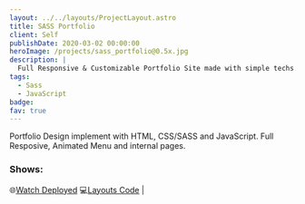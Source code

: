 ```yaml
---
layout: ../../layouts/ProjectLayout.astro
title: SASS Portfolio
client: Self
publishDate: 2020-03-02 00:00:00
heroImage: /projects/sass_portfolio@0.5x.jpg
description: |
  Full Responsive & Customizable Portfolio Site made with simple techs.
tags:
  - Sass
  - JavaScript
badge: 
fav: true
---
```


Portfolio Design implement with HTML, CSS/SASS and JavaScript. Full Resposive, Animated Menu and internal pages.

### Shows:

🌐<a href="https://fgbyte.github.io/demo-sass-portfolio/dist/" target="_blank">Watch Deployed</a>
💻<a href="https://github.com/fgbyte/demo-sass-portfolio" target="_blank">Layouts Code</a> |
